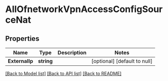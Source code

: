 # AllOfnetworkVpnAccessConfigSourceNat

## Properties
Name | Type | Description | Notes
------------ | ------------- | ------------- | -------------
**ExternalIp** | **string** |  | [optional] [default to null]

[[Back to Model list]](../README.md#documentation-for-models) [[Back to API list]](../README.md#documentation-for-api-endpoints) [[Back to README]](../README.md)

